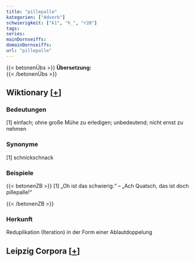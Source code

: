 ```yaml
---
title: "pillepalle"
kategorien: ["Adverb"]
schwierigkeit: ["k1", "h_", "r20"]
tags:
series:
mainDornseiffs:
domainDornseiffs:
url: "pillepalle"
---
```


{{< betonenÜbs >}}
**Übersetzung:**  
{{< /betonenÜbs >}}

## Wiktionary [[+](https://de.wiktionary.org/wiki/pillepalle)]

### Bedeutungen
[1] einfach; ohne große Mühe zu erledigen; unbedeutend; nicht ernst zu nehmen  

### Synonyme
[1] schnickschnack  

### Beispiele
{{< betonenZB >}}
[1] „Oh ist das schwierig.“ – „Ach Quatsch, das ist doch pillepalle!“  

{{< /betonenZB >}}
### Herkunft
Reduplikation (Iteration) in der Form einer Ablautdoppelung  


## Leipzig Corpora [[+](https://corpora.uni-leipzig.de/en/res?word=pillepalle&corpusId=deu_newscrawl-public_2018)]

